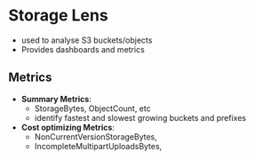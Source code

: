 
# Storage Lens

- used to analyse S3 buckets/objects
- Provides dashboards and metrics

## Metrics

- **Summary Metrics**:
	- StorageBytes, ObjectCount, etc
	- identify fastest and slowest growing buckets and prefixes
- **Cost optimizing Metrics**:
	- NonCurrentVersionStorageBytes,
	- IncompleteMultipartUploadsBytes,